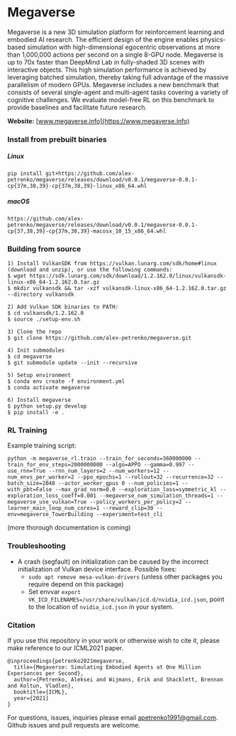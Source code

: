 # Megaverse

Megaverse is a new 3D simulation platform for reinforcement learning and embodied AI research.
The efficient design of the engine enables physics-based simulation with high-dimensional egocentric
observations at more than 1,000,000 actions per second on a single 8-GPU node.
Megaverse is up to 70x faster than DeepMind Lab in fully-shaded 3D scenes with interactive objects.
This high simulation performance is achieved by leveraging batched simulation,
thereby taking full advantage of the massive parallelism of modern GPUs.
Megaverse includes a new benchmark that consists of several single-agent and multi-agent tasks covering a variety of cognitive challenges.
We evaluate model-free RL on this benchmark to provide baselines and facilitate future research.

**Website:** [www.megaverse.info](https://www.megaverse.info)


### Install from prebuilt binaries

##### Linux
```
pip install git+https://github.com/alex-petrenko/megaverse/releases/download/v0.0.1/megaverse-0.0.1-cp{37m,38,39}-cp{37m,38,39}-linux_x86_64.whl
```

##### macOS

```
https://github.com/alex-petrenko/megaverse/releases/download/v0.0.1/megaverse-0.0.1-cp{37,38,39}-cp{37m,38,39}-macosx_10_15_x86_64.whl
```

### Building from source
```
1) Install VulkanSDK from https://vulkan.lunarg.com/sdk/home#linux (download and unzip), or use the following commands:
$ wget https://sdk.lunarg.com/sdk/download/1.2.162.0/linux/vulkansdk-linux-x86_64-1.2.162.0.tar.gz
$ mkdir vulkansdk && tar -xzf vulkansdk-linux-x86_64-1.2.162.0.tar.gz --directory vulkansdk

2) Add Vulkan SDK binaries to PATH:
$ cd vulkansdk/1.2.162.0
$ source ./setup-env.sh

3) Clone the repo
$ git clone https://github.com/alex-petrenko/megaverse.git

4) Init submodules
$ cd megaverse 
$ git submodule update --init --recursive

5) Setup environment
$ conda env create -f environment.yml
$ conda activate megaverse

6) Install megaverse
$ python setup.py develop
$ pip install -e .
```

### RL Training

Example training script:

```shell
python -m megaverse_rl.train --train_for_seconds=360000000 --train_for_env_steps=2000000000 --algo=APPO --gamma=0.997 --use_rnn=True --rnn_num_layers=2 --num_workers=12 --num_envs_per_worker=2 --ppo_epochs=1 --rollout=32 --recurrence=32 --batch_size=2048 --actor_worker_gpus 0 --num_policies=1 --with_pbt=False --max_grad_norm=0.0 --exploration_loss=symmetric_kl --exploration_loss_coeff=0.001 --megaverse_num_simulation_threads=1 --megaverse_use_vulkan=True --policy_workers_per_policy=2 --learner_main_loop_num_cores=1 --reward_clip=30 --env=megaverse_TowerBuilding --experiment=test_cli
```

(more thorough documentation is coming)

### Troubleshooting

* A crash (segfault) on initialization can be caused by the incorrect initialization of Vulkan device interface. Possible fixes:
    * `sudo apt remove mesa-vulkan-drivers` (unless other packages you require depend on this package)
    * Set envvar `export VK_ICD_FILENAMES=/usr/share/vulkan/icd.d/nvidia_icd.json`, point to the location of `nvidia_icd.json` in your system.

### Citation

If you use this repository in your work or otherwise wish to cite it, please make reference to our ICML2021 paper.

```
@inproceedings{petrenko2021megaverse,
  title={Megaverse: Simulating Embodied Agents at One Million Experiences per Second},
  author={Petrenko, Aleksei and Wijmans, Erik and Shacklett, Brennan and Koltun, Vladlen},
  booktitle={ICML},
  year={2021}
}
```

For questions, issues, inquiries please email apetrenko1991@gmail.com. 
Github issues and pull requests are welcome.
